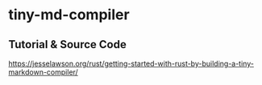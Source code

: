 # tiny-md-compiler

## Tutorial & Source Code

https://jesselawson.org/rust/getting-started-with-rust-by-building-a-tiny-markdown-compiler/
